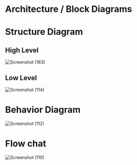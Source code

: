 # Architecture / Block Diagrams 
# Structure Diagram 
## High Level 
![Screenshot (163)](https://user-images.githubusercontent.com/98865009/156932221-46108c19-8178-423a-ab87-97b9577fcbd5.png)

## Low Level

![Screenshot (114)](https://user-images.githubusercontent.com/98865009/155703826-b39094c9-c222-4778-accc-5769b3c528b6.png)

# Behavior Diagram 
![Screenshot (112)](https://user-images.githubusercontent.com/98865009/155706056-6b56cf4f-401e-4e4c-8a96-388e0980cc1c.png)

# Flow chat  

![Screenshot (110)](https://user-images.githubusercontent.com/98865009/155692430-6b594a41-1f56-4c49-a93a-4bb63ed3ce05.png)
